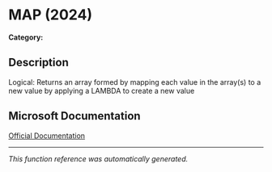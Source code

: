 # MAP (2024)

**Category:** 

## Description
Logical: Returns an array formed by mapping each value in the array(s) to a new value by applying a LAMBDA to create a new value

## Microsoft Documentation
[Official Documentation](https://support.microsoft.com//en-us/office/map-function-48006093-f97c-47c1-bfcc-749263bb1f01)

---
*This function reference was automatically generated.*
